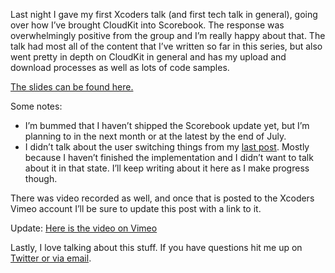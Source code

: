 Last night I gave my first Xcoders talk (and first tech talk in general), going over how I’ve brought CloudKit into Scorebook. The response was overwhelmingly positive from the group and I’m really happy about that. The talk had most all of the content that I’ve written so far in this series, but also went pretty in depth on CloudKit in general and has my upload and download processes as well as lots of code samples.

[The slides can be found here.](http://bit.ly/1Gj0O87)

Some notes:

* I’m bummed that I haven’t shipped the Scorebook update yet, but I’m planning to in the next month or at the latest by the end of July.
* I didn’t talk about the user switching things from my [last post](http://jsorge.net/2015/06/09/scorebook-sync-log-08-user-switching/). Mostly because I haven’t finished the implementation and I didn’t want to talk about it in that state. I’ll keep writing about it here as I make progress though.

There was video recorded as well, and once that is posted to the Xcoders Vimeo account I’ll be sure to update this post with a link to it.

Update: [Here is the video on Vimeo](https://vimeo.com/156185164)

Lastly, I love talking about this stuff. If you have questions hit me up on [Twitter or via email](http://jsorge.net/about/).
